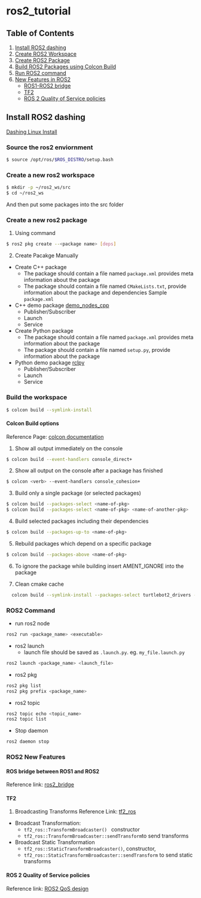 # ros2_tutorial

## Table of Contents
1. [Install ROS2 dashing ](#install-ros2-dashing)
2. [Create ROS2 Workspace](#create-a-new-ros2-workspace)
3. [Create ROS2 Package](#create-a-new-ros2-package)
3. [Build ROS2 Packages using Colcon Build](#build-the-workspace)
4. [Run ROS2 command](#ros2-command)
5. [New Features in ROS2](#ros2-new-features)
   * [ROS1-ROS2 bridge](#ros-bridge-betwenn-ros1-and-ros2)
   * [TF2](#tf2)
   * [ROS 2 Quality of Service policies](#ros-2-quality-of-service-policies)

## Install ROS2 dashing 
[Dashing Linux Install](https://index.ros.org/doc/ros2/Installation/Dashing/Linux-Install-Debians/)

### Source the ros2 enviornment 
```bash
$ source /opt/ros/$ROS_DISTRO/setup.bash
```
### Create a new ros2 workspace
```bash
$ mkdir -p ~/ros2_ws/src
$ cd ~/ros2_ws
```
And then put some packages into the src folder 
### Create a new ros2 package
 1. Using command 
 ```bash 
 $ ros2 pkg create --<package name> [deps]
 ```
 2. Create Pacakge Manually
* Create C++ package
    * The package should contain a file named ``package.xml`` provides meta information about the package
    * The package should contain a file named ``CMakeLists.txt``, provide information about the package and dependencies
    Sample ``package.xml``
* C++ demo package [demo_nodes_cpp](https://github.com/ros2/demos/tree/dashing/demo_nodes_cpp)
    * Publisher/Subscriber
    * Launch 
    * Service 
* Create Python package
    * The package should contain a file named ``package.xml`` provides meta information about the package
    * The package should contain a file named ``setup.py``, provide information about the package
* Python demo package [rclpy](https://github.com/ros2/examples/tree/dashing/rclpy)
    * Publisher/Subscriber
    * Launch 
    * Service 
### Build the workspace
```bash
$ colcon build --symlink-install
```
#### Colcon Build options 
Reference Page: [colcon documentation](https://buildmedia.readthedocs.org/media/pdf/colcon/latest/colcon.pdf)
 1. Show all output immediately on the console
 ```bash 
 $ colcon build --event-handlers console_direct+
 ```
 2. Show all output on the console after a package has finished
 ```bash
 $ colcon <verb> --event-handlers console_cohesion+
 ```
 3. Build only a single package (or selected packages)
 ```bash
 $ colcon build --packages-select <name-of-pkg>
 $ colcon build --packages-select <name-of-pkg> <name-of-another-pkg>
 ```
 4. Build selected packages including their dependencies
 ```bash
 $ colcon build --packages-up-to <name-of-pkg>
 ```
 5. Rebuild packages which depend on a specific package
 ```bash
 $ colcon build --packages-above <name-of-pkg>
  ```
 6. To ignore the package while building 
 insert AMENT_IGNORE into the package 
 
 6. Clean cmake cache
```bash
  colcon build --symlink-install --packages-select turtlebot2_drivers --cmake-clean-cache
```
### ROS2 Command
* run ros2 node 
```bash
ros2 run <package_name> <executable>
```
* ros2 launch
  * launch file should be saved as `.launch.py`. eg. `my_file.launch.py`
```bash 
ros2 launch <package_name> <launch_file>
```
* ros2 pkg 
```bash
ros2 pkg list
ros2 pkg prefix <package_name>
```
* ros2 topic
```bash
ros2 topic echo <topic_name>
ros2 topic list
```
* Stop daemon
```bash
ros2 daemon stop
```
### ROS2 New Features
#### ROS bridge between ROS1 and ROS2
Reference link: [ros2_bridge](https://github.com/ros2/ros1_bridge/blob/master/README.md#build-the-bridge-from-source)
#### TF2 
1. Broadcasting Transforms
Reference Link: [tf2_ros](http://wiki.ros.org/tf2_ros)
* Broadcast Transformation: 
  * `tf2_ros::TransformBroadcaster() ` constructor
  * `tf2_ros::TransformBroadcaster::sendTransform`to send transforms 
* Broadcast Static Transformation 
  * `tf2_ros::StaticTransformBroadcaster()`, constructor,
  * `tf2_ros::StaticTransformBroadcaster::sendTransform` to send static transforms 
#### ROS 2 Quality of Service policies
Reference link: [ROS2 QoS design](https://design.ros2.org/articles/qos.html)
 
